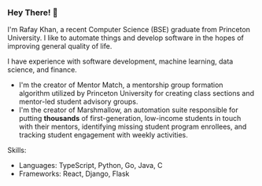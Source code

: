 ### Hey There! 👋

I'm Rafay Khan, a recent Computer Science (BSE) graduate from Princeton University. I like to automate things and develop software in the hopes of improving general quality of life.

I have experience with software development, machine learning, data science, and finance.

- I'm the creator of Mentor Match, a mentorship group formation algorithm utilized by Princeton University for creating class sections and mentor-led student advisory groups.
- I'm the creator of Marshmallow, an automation suite responsible for putting **thousands** of first-generation, low-income students in touch with their mentors, identifying missing student program enrollees, and tracking student engagement with weekly activities.

Skills:
- Languages: TypeScript, Python, Go, Java, C
- Frameworks: React, Django, Flask
